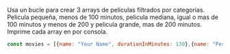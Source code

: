 Usa un bucle para crear 3 arrays de peliculas filtrados por categorias. Pelicula pequeña, menos de 100 minutos,
 pelicula mediana, igual o mas de 100 minutos y menos de 200 y 
 pelicula grande, mas de 200 minutos. Imprime cada array en por consola.
```js
const movies = [{name: "Your Name", durationInMinutes: 130},{name: "Pesadilla antes de navidad", durationInMinutes: 225}, {name: "Origen", durationInMinutes: 165}, {name: "El señor de los anillos", durationInMinutes: 967}, {name: "Solo en casa", durationInMinutes: 214}, {name: "El jardin de las palabras", durationInMinutes: 40}];
```